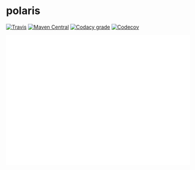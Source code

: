 polaris
===

[![Travis](https://img.shields.io/travis/io7m/polaris.png?style=flat-square)](https://travis-ci.org/io7m/polaris)
[![Maven Central](https://img.shields.io/maven-central/v/com.io7m.polaris/com.io7m.polaris.png?style=flat-square)](http://search.maven.org/#search%7Cga%7C1%7Cg%3A%22com.io7m.polaris%22)
[![Codacy grade](https://img.shields.io/codacy/grade/XXXX.png?style=flat-square)](https://www.codacy.com/app/github_79/polaris)
[![Codecov](https://img.shields.io/codecov/c/github/io7m/polaris.png?style=flat-square)](https://codecov.io/gh/io7m/polaris)

![polaris](./src/site/resources/polaris.jpg?raw=true)
